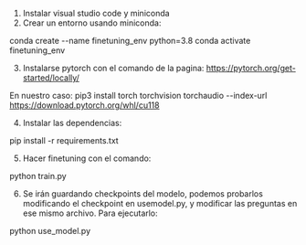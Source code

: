 1. Instalar visual studio code y miniconda
2. Crear un entorno usando miniconda:

conda create --name finetuning_env python=3.8
conda activate finetuning_env

3. Instalarse pytorch con el comando de la pagina:
https://pytorch.org/get-started/locally/

En nuestro caso:
pip3 install torch torchvision torchaudio --index-url https://download.pytorch.org/whl/cu118

4. Instalar las dependencias:

pip install -r requirements.txt

5. Hacer finetuning con el comando:

python train.py

6. Se irán guardando checkpoints del modelo, podemos probarlos modificando el checkpoint en usemodel.py, y modificar las preguntas en ese mismo archivo. Para ejecutarlo:

python use_model.py

